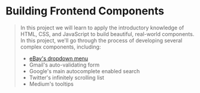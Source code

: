 # Building Frontend Components

> In this project we will learn to apply the introductory 
> knowledge of HTML, CSS, and JavaScript to build beautiful, 
> real-world components. In this project, we'll go through the 
> process of developing several complex components, including:
> - [eBay's dropdown menu](https://sahilkullar.github.io/frontend-components/dropdown-menu/index.html)
> - Gmail's auto-validating form
> - Google's main autocomplete enabled search
> - Twitter's infinitely scrolling list
> - Medium's tooltips